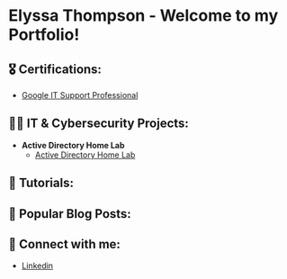 <h1> Elyssa Thompson
- Welcome to my Portfolio!
  
<h2> 🎖️ Certifications:</h2>

- [Google IT Support Professional](https://www.coursera.org/account/accomplishments/specialization/certificate/J8RA4CU3R5BX)

<h2>👨‍💻 IT & Cybersecurity Projects:</h2>

- <b>Active Directory Home Lab</b>
  - [Active Directory Home Lab](https://github.com/joshmadakor1/Algorithms-Practice)

<h2>📖 Tutorials:</h2>

<h2>📄 Popular Blog Posts:</h2>

<h2> 🤳 Connect with me:</h2>

- [Linkedin](https://www.linkedin.com/in/elyssa-thompson/)

